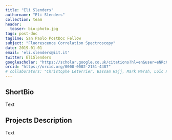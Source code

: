```yaml
---
title: "Eli Slenders"
authorname: "Eli Slenders"
collection: team
header:
  teaser: bio-photo.jpg
tags: post-doc
tagline: San Paolo PostDoc Fellow
subject: "Fluorescence Correlation Spectroscopy"
date: 2019-01-01
email: 'eli.slenders@iit.it'
twitter: EliSlenders
googlescholar: "https://scholar.google.co.uk/citations?hl=en&user=eNRcCNEAAAAJ"
orcid: "https://orcid.org/0000-0002-2151-4487"
# collaborators: "Christophe Leterrier, Bassam Hajj, Mark Marsh, Loïc Royer, Joe Grove"
---
```


<h2>ShortBio</h2>
Text

<h2>Projects Description</h2>
Text

<!---{% include author-research-themes.html %}--->
<!---{% include team-member-collaborators.html %}--->
<!---{% include publication-list.html %}--->
